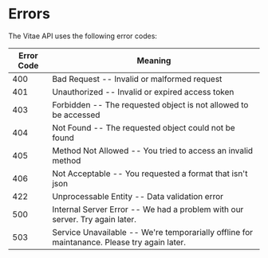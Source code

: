 # Errors

The Vitae API uses the following error codes:


Error Code | Meaning
---------- | -------
400 | Bad Request -- Invalid or malformed request
401 | Unauthorized -- Invalid or expired access token
403 | Forbidden -- The requested object is not allowed to be accessed
404 | Not Found -- The requested object could not be found
405 | Method Not Allowed -- You tried to access an invalid method
406 | Not Acceptable -- You requested a format that isn't json
422 | Unprocessable Entity -- Data validation error
500 | Internal Server Error -- We had a problem with our server. Try again later.
503 | Service Unavailable -- We're temporarially offline for maintanance. Please try again later.
